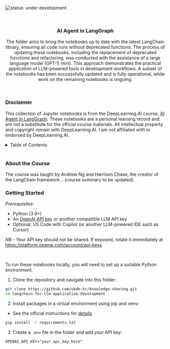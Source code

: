 ![status: under development](https://img.shields.io/badge/status-under%20development-yellow.svg)

<br/>
<div align="center">
    <h3 align="center">AI Agent in LangGraph</h3>
    <p align="center">
        The folder aims to bring the notebooks up to date with the latest LangChain library, ensuring all code runs without deprecated functions. The process of updating these notebooks, including the replacement of deprecated functions and refactoring, was conducted with the assistance of a large language model (GPT-5 mini). This approach demonstrates the practical application of LLM-powered tools in development workflows. A subset of the notebooks has been successfully updated and is fully operational, while work on the remaining notebooks is ongoing.
        <br/>
    </p>
</div>

<br/>

### Disclaimer

This collection of Jupyter notebooks is from the DeepLearning.AI course, [AI Agent in LangGraph](https://www.deeplearning.ai/short-courses/ai-agents-in-langgraph/). These notebooks are a personal learning record and are not a substitute for the official course materials. All intellectual property and copyright remain with DeepLearning.AI. I am not affiliated with or endorsed by DeepLearning.AI.

<details>
    <summary>Table of Contents</summary>
    <ul>
        <li><a href="Lesson_1_Student.ipynb">Built an Agent from Scratch</a></li>
        <li><a href="Lesson_2_Student.ipynb">LangGraph components</a></li>
        <li><a href="Lesson_3_Student.ipynb">Agentic Search Tools</a></li>
        <li><a href="Lesson_4_Student.ipynb">Persistence and Streaming</a></li>
        <li><a href="Lesson_5_Student.ipynb">Human in the loop</a></li>
        <li><a href="Lesson_6_Student.ipynb">Essay Writer</a></li>
</details>

<br/>

### About the Course

The course was taught by Andrew Ng and Harrison Chase, the creator of the LangChain framework... (course summary to be updated).

### Getting Started

*Prerequisites*:
- Python (3.9+)
- An [OpenAI API key](https://platform.openai.com/api-keys) or another compatible LLM API key
- Optional: VS Code with Copilot (or another LLM-powered IDE such as Cursor)

*NB* - Your API key should not be shared. If exposed, rotate it immediately at https://platform.openai.com/account/api-keys

</br>

To run these notebooks locally, you will need to set up a suitable Python environment.

1. Clone the repository and navigate into this folder:
```bash
git clone https://github.com/ukde-kr/knowledge-sharing.git
cd langchain-for-llm-application-development
```

2. Install packages in a virtual environment using pip and venv:
- See the official instructions for [details](https://packaging.python.org/en/latest/guides/installing-using-pip-and-virtual-environments/)
```bash
pip install -r requirements.txt
```

3. Create a `.env` file in the folder and add your API key:
```
OPENAI_API_KEY="your_api_key_here"
```